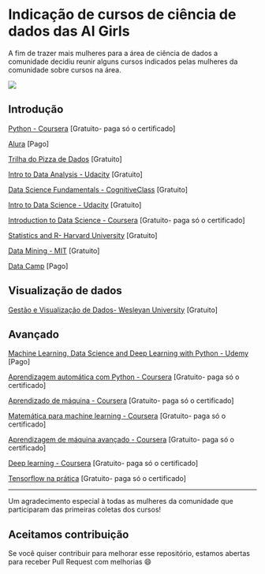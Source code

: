 # Indicação de cursos de ciência de dados das AI Girls
A fim de trazer mais mulheres para a área de ciência de dados a comunidade decidiu reunir alguns cursos indicados pelas mulheres da comunidade sobre cursos na área.

![](https://media4.giphy.com/media/JSf51ChnoltKM/giphy.gif?cid=ecf05e47d8i0cc4mjiijcfcfjlxciwdhbgmys26bbivla7wd&rid=giphy.gif)

## Introdução
[Python - Coursera](https://www.coursera.org/specializations/python) [Gratuito- paga só o certificado]

[Alura](https://www.alura.com.br/cursos-online-data-science/data-science) [Pago]

[Trilha do Pizza de Dados](https://github.com/PizzaDeDados/datascience-pizza) [Gratuito]

[Intro to Data Analysis - Udacity](https://www.classcentral.com/course/udacity-intro-to-data-analysis-4937) [Gratuito]

[Data Science Fundamentals - CognitiveClass](https://cognitiveclass.ai/learn/data-science) [Gratuito]

[Intro to Data Science - Udacity](https://www.classcentral.com/course/udacity-intro-to-data-science-1480) [Gratuito]

[Introduction to Data Science - Coursera](https://www.coursera.org/specializations/data-science) [Gratuito- paga só o certificado]

[Statistics and R- Harvard University](https://www.edx.org/course/statistics-and-r) [Gratuito]

[Data Mining - MIT](https://ocw.mit.edu/courses/sloan-school-of-management/15-062-data-mining-spring-2003/lecture-notes/) [Gratuito]

[Data Camp](datacamp.com) [Pago]


## Visualização de dados
[Gestão e Visualização de Dados- Wesleyan University](https://www.coursera.org/learn/data-visualization?ranMID=40328&ranEAID=SAyYsTvLiGQ&ranSiteID=SAyYsTvLiGQ-WxpKUdmm3Bae.NaotWZVyA&siteID=SAyYsTvLiGQ-WxpKUdmm3Bae.NaotWZVyA&utm_content=10&utm_medium=partners&utm_source=linkshare&utm_campaign=SAyYsTvLiGQ) [Gratuito]


## Avançado
[Machine Learning, Data Science and Deep Learning with Python - Udemy](https://www.udemy.com/course/data-science-and-machine-learning-with-python-hands-on/?LSNPUBID=SAyYsTvLiGQ&ranEAID=SAyYsTvLiGQ&ranMID=39197&ranSiteID=SAyYsTvLiGQ-LuCia1D8E94dXigJG6regQ&utm_medium=udemyads&utm_source=aff-campaign) [Pago]

[Aprendizagem automática com Python - Coursera](https://www.coursera.org/learn/machine-learning-with-python?ranMID=40328&ranEAID=OyHlmBp2G0c&ranSiteID=OyHlmBp2G0c-vYz5gh7hDyq.eUIv8IV4Ew&siteID=OyHlmBp2G0c-vYz5gh7hDyq.eUIv8IV4Ew&utm_content=2&utm_medium=partners&utm_source=linkshare&utm_campaign=OyHlmBp2G0c) [Gratuito- paga só o certificado]

[Aprendizado de máquina - Coursera](https://www.coursera.org/learn/machine-learning) [Gratuito- paga só o certificado]

[Matemática para machine learning - Coursera](https://www.coursera.org/learn/linear-algebra-machine-learning) [Gratuito- paga só o certificado]

[Aprendizagem de máquina avançado - Coursera](https://www.coursera.org/specializations/aml?ranMID=40328&ranEAID=OyHlmBp2G0c&ranSiteID=OyHlmBp2G0c-UXzBE4hkUH..cI.OVXdJJg&siteID=OyHlmBp2G0c-UXzBE4hkUH..cI.OVXdJJg&utm_content=2&utm_medium=partners&utm_source=linkshare&utm_campaign=OyHlmBp2G0c) [Gratuito- paga só o certificado]

[Deep learning - Coursera](https://www.coursera.org/specializations/deep-learning) [Gratuito- paga só o certificado]

[Tensorflow na prática](https://www.coursera.org/professional-certificates/tensorflow-in-practice) [Gratuito- paga só o certificado]


---
Um agradecimento especial à todas as mulheres da comunidade que participaram das primeiras coletas dos cursos!

## Aceitamos contribuição

Se você quiser contribuir para melhorar esse repositório, estamos abertas para receber Pull Request com melhorias :smile:
